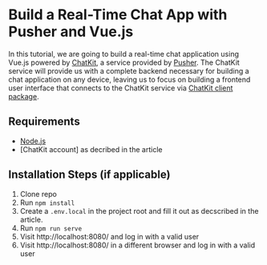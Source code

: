 # Build a Real-Time Chat App with Pusher and Vue.js

In this tutorial, we are going to build a real-time chat application using Vue.js powered by [ChatKit](https://pusher.com/chatkit), a service provided by [Pusher](https://pusher.com). The ChatKit service will provide us with a complete backend necessary for building a chat application on any device, leaving us to focus on building a frontend user interface that connects to the ChatKit service via [ChatKit client package](https://www.npmjs.com/package/@pusher/chatkit-client).

## Requirements

* [Node.js](http://nodejs.org/) 
* [ChatKit account] as decribed in the article

## Installation Steps (if applicable)

1. Clone repo
2. Run `npm install`
3. Create a `.env.local` in the project root and fill it out as decscribed in the article.
4. Run `npm run serve`
4. Visit http://localhost:8080/ and log in with a valid user
5. Visit http://localhost:8080/ in a different browser and log in with a valid user

